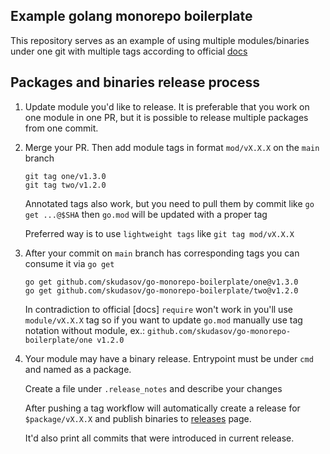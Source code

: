 ## Example golang monorepo boilerplate

This repository serves as an example of using multiple modules/binaries under one git with multiple tags according to official [docs](https://go.dev/doc/modules/managing-source)

## Packages and binaries release process
1. Update module you'd like to release. It is preferable that you work on one module in one PR, but it is possible to release multiple packages from one commit.

2. Merge your PR. Then add module tags in format `mod/vX.X.X` on the `main` branch
    ```
    git tag one/v1.3.0
    git tag two/v1.2.0
    ```
   
   Annotated tags also work, but you need to pull them by commit like `go get ...@$SHA` then `go.mod` will be updated with a proper tag

   Preferred way is to use `lightweight tags` like `git tag mod/vX.X.X`

3. After your commit on `main` branch has corresponding tags you can consume it via `go get`
    ```
   go get github.com/skudasov/go-monorepo-boilerplate/one@v1.3.0
   go get github.com/skudasov/go-monorepo-boilerplate/two@v1.2.0
    ```
   In contradiction to official [docs] `require` won't work in you'll use `module/vX.X.X` tag so if you want to update `go.mod` manually use tag notation without module, ex.: `github.com/skudasov/go-monorepo-boilerplate/one v1.2.0`

4. Your module may have a binary release. Entrypoint must be under `cmd` and named as a package.

   Create a file under `.release_notes` and describe your changes
   
   After pushing a tag workflow will automatically create a release for `$package/vX.X.X` and publish binaries to [releases](https://github.com/skudasov/go-monorepo-boilerplate/releases) page.

   It'd also print all commits that were introduced in current release.